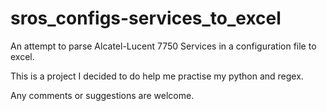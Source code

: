 # sros_configs-services_to_excel
An attempt to parse Alcatel-Lucent 7750 Services in a configuration file to excel.

This is a project I decided to do help me practise my python and regex.

Any comments or suggestions are welcome.
